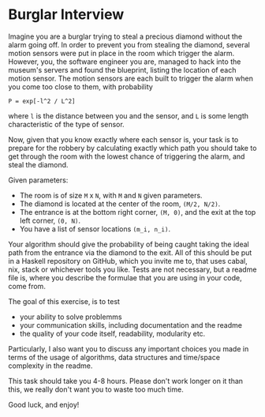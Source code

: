# Burglar Interview

Imagine you are a burglar trying to steal a precious diamond without the alarm
going off. In order to prevent you from stealing the diamond, several motion
sensors were put in place in the room which trigger the alarm. However, you, the
software engineer you are, managed to hack into the museum's servers and found
the blueprint, listing the location of each motion sensor. The motion sensors
are each built to trigger the alarm when you come too close to them, with
probability

```
P = exp[-l^2 / L^2]
```

where `l` is the distance between you and the sensor, and `L` is some length
characteristic of the type of sensor.

Now, given that you know exactly where each sensor is, your task is to prepare
for the robbery by calculating exactly which path you should take to get through
the room with the lowest chance of triggering the alarm, and steal the diamond.

Given parameters:
- The room is of size `M` x `N`, with `M` and `N` given parameters.
- The diamond is located at the center of the room, `(M/2, N/2)`.
- The entrance is at the bottom right corner, `(M, 0)`, and the exit at the top
  left corner, `(0, N)`.
- You have a list of sensor locations `(m_i, n_i)`.

Your algorithm should give the probability of being caught taking the ideal path
from the entrance via the diamond to the exit. All of this should be put in a
Haskell repository on GitHub, which you invite me to, that uses cabal, nix,
stack or whichever tools you like. Tests are not necessary, but a readme file
is, where you describe the formulae that you are using in your code, come from.

The goal of this exercise, is to test
- your ability to solve problemms
- your communication skills, including documentation and the readme
- the quality of your code itself, readability, modularity etc.

Particularly, I also want you to discuss any important choices you made in terms
of the usage of algorithms, data structures and time/space complexity in the
readme.

This task should take you 4-8 hours. Please don't work longer on it than this,
we really don't want you to waste too much time.

Good luck, and enjoy!
